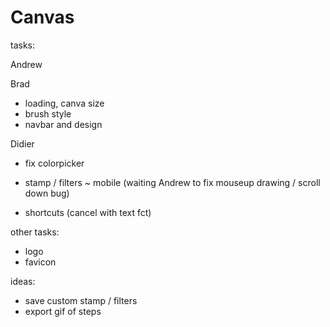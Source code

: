 # Canvas

tasks:

Andrew

<!-- - fix border, width
- fix text
- save
- undo -->

Brad

- loading, canva size
- brush style
- navbar and design

Didier

+ fix colorpicker
- stamp / filters
~ mobile (waiting Andrew to fix mouseup drawing / scroll down bug)
+ shortcuts (cancel with text fct)

other tasks:

- logo
- favicon

ideas:

- save custom stamp / filters
- export gif of steps
